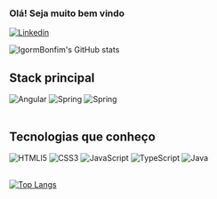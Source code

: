 
### Olá! Seja muito bem vindo

[![Linkedin](https://img.shields.io/badge/LinkedIn-0077B5?style=for-the-badge&logo=linkedin&logoColor=white)](https://www.linkedin.com/in/igormbonfim/)

![IgormBonfim's GitHub stats](https://github-readme-stats.vercel.app/api?username=igormbonfim&show_icons=true&theme=dark)

## Stack principal

<div style="display: inline_block">
    <img aling="center" alt="Angular" src="https://img.shields.io/badge/Angular-DD0031?style=for-the-badge&logo=angular&logoColor=white">
    <img aling="center" alt="Spring" src="https://img.shields.io/badge/Spring-6DB33F?style=for-the-badge&logo=spring&logoColor=white">
    <img aling="center" alt="Spring" src="https://img.shields.io/badge/MySQL-00000F?style=for-the-badge&logo=mysql&logoColor=white">

</div><br>

## Tecnologias que conheço

<div style="display: inline_block">
    <img aling="center" alt="HTMLl5" src="https://img.shields.io/badge/HTML5-E34F26?style=for-the-badge&logo=html5&logoColor=white">
    <img aling="center" alt="CSS3" src="https://img.shields.io/badge/CSS3-1572B6?style=for-the-badge&logo=css3&logoColor=white">
    <img aling="center" alt="JavaScript" src="https://img.shields.io/badge/JavaScript-323330?style=for-the-badge&logo=javascript&logoColor=F7DF1E">
    <img aling="center" alt="TypeScript" src="https://img.shields.io/badge/TypeScript-007ACC?style=for-the-badge&logo=typescript&logoColor=white">
    <img aling="center" alt="Java" src="https://img.shields.io/badge/Java-ED8B00?style=for-the-badge&logo=java&logoColor=white">
</div><br>

[![Top Langs](https://github-readme-stats.vercel.app/api/top-langs/?username=igormbonfim&layout=compact)](https://github.com/anuraghazra/github-readme-stats)